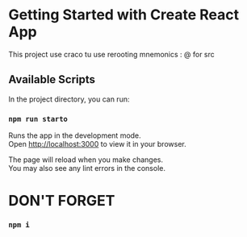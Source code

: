 # Getting Started with Create React App

This project use craco tu use rerooting mnemonics : @ for src

## Available Scripts

In the project directory, you can run:

### `npm run starto`

Runs the app in the development mode.\
Open [http://localhost:3000](http://localhost:3000) to view it in your browser.

The page will reload when you make changes.\
You may also see any lint errors in the console.

# DON'T FORGET
### `npm i`
